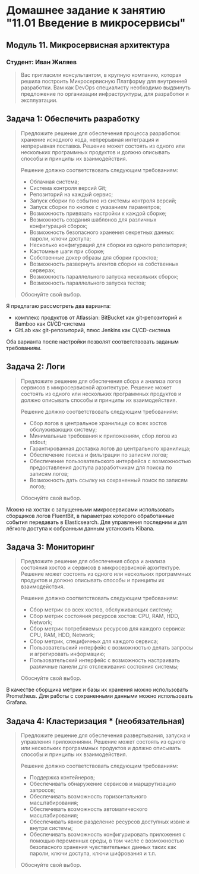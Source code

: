 # Домашнее задание к занятию "11.01 Введение в микросервисы"

## Модуль 11. Микросервисная архитектура

### Студент: Иван Жиляев

>Вас пригласили консультантом, в крупную компанию, которая решила построить Микросервисную Платформу для внутренней разработки.
>Вам как DevOps специалисту необходимо выдвинуть предложение по организации инфраструктуры, для разработки и эксплуатации.


## Задача 1: Обеспечить разработку

>Предложите решение для обеспечения процесса разработки: хранение исходного кода, непрерывная интеграция и непрерывная поставка. 
>Решение может состоять из одного или нескольких программных продуктов и должно описывать способы и принципы их взаимодействия.
>
>Решение должно соответствовать следующим требованиям:
>- Облачная система;
>- Система контроля версий Git;
>- Репозиторий на каждый сервис;
>- Запуск сборки по событию из системы контроля версий;
>- Запуск сборки по кнопке с указанием параметров;
>- Возможность привязать настройки к каждой сборке;
>- Возможность создания шаблонов для различных конфигураций сборок;
>- Возможность безопасного хранения секретных данных: пароли, ключи доступа;
>- Несколько конфигураций для сборки из одного репозитория;
>- Кастомные шаги при сборке;
>- Собственные докер образы для сборки проектов;
>- Возможность развернуть агентов сборки на собственных серверах;
>- Возможность параллельного запуска нескольких сборок;
>- Возможность параллельного запуска тестов;
>
>Обоснуйте свой выбор.

Я предлагаю рассмотреть два варианта:
  - комплекс продуктов от Atlassian: BitBucket как git-репозиторий и Bamboo как CI/CD-система
  - GitLab как git-репозиторий, плюс Jenkins как CI/CD-система

Оба варианта после настройки позволят соответствовать заданым требованиям.


## Задача 2: Логи

>Предложите решение для обеспечения сбора и анализа логов сервисов в микросервисной архитектуре.
>Решение может состоять из одного или нескольких программных продуктов и должно описывать способы и принципы их взаимодействия.
>
>Решение должно соответствовать следующим требованиям:
>- Сбор логов в центральное хранилище со всех хостов обслуживающих систему;
>- Минимальные требования к приложениям, сбор логов из stdout;
>- Гарантированная доставка логов до центрального хранилища;
>- Обеспечение поиска и фильтрации по записям логов;
>- Обеспечение пользовательского интерфейса с возможностью предоставления доступа разработчикам для поиска по записям логов;
>- Возможность дать ссылку на сохраненный поиск по записям логов;
>
>Обоснуйте свой выбор.

Можно на хостах с запущенными микросервисами использовать сборщиков логов FluentBit, в параметрах которого обработанные события передавать в Elasticsearch. Для управления последним и для лёгкого доступа к собранным данным установить Kibana.


## Задача 3: Мониторинг

>Предложите решение для обеспечения сбора и анализа состояния хостов и сервисов в микросервисной архитектуре.
>Решение может состоять из одного или нескольких программных продуктов и должно описывать способы и принципы их взаимодействия.
>
>Решение должно соответствовать следующим требованиям:
>- Сбор метрик со всех хостов, обслуживающих систему;
>- Сбор метрик состояния ресурсов хостов: CPU, RAM, HDD, Network;
>- Сбор метрик потребляемых ресурсов для каждого сервиса: CPU, RAM, HDD, Network;
>- Сбор метрик, специфичных для каждого сервиса;
>- Пользовательский интерфейс с возможностью делать запросы и агрегировать информацию;
>- Пользовательский интерфейс с возможность настраивать различные панели для отслеживания состояния системы;
>
>Обоснуйте свой выбор.

В качестве сборщика метрик и базы их хранения можно использовать Prometheus. Для работы с сохраненными данными можно использовать Grafana.


## Задача 4: Кластеризация * (необязательная)

>Предложите решение для обеспечения развертывания, запуска и управления приложениями.
>Решение может состоять из одного или нескольких программных продуктов и должно описывать способы и принципы их взаимодействия.
>
>Решение должно соответствовать следующим требованиям:
>- Поддержка контейнеров;
>- Обеспечивать обнаружение сервисов и маршрутизацию запросов;
>- Обеспечивать возможность горизонтального масштабирования;
>- Обеспечивать возможность автоматического масштабирования;
>- Обеспечивать явное разделение ресурсов доступных извне и внутри системы;
>- Обеспечивать возможность конфигурировать приложения с помощью переменных среды, в том числе с возможностью безопасного хранения чувствительных данных таких как пароли, ключи доступа, ключи шифрования и т.п.
>
>Обоснуйте свой выбор.